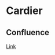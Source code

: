 # Cardier

## Confluence
[Link](https://cardier.atlassian.net/wiki/people/team/48c6ee1d-d8b9-4596-a70b-223bf8878b15)
